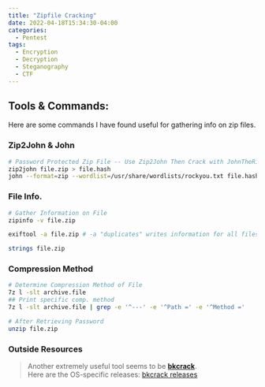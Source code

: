 ```yaml
---
title: "Zipfile Cracking"
date: 2022-04-18T15:34:30-04:00
categories:
  - Pentest
tags:
  - Encryption
  - Decryption
  - Steganography
  - CTF
---
```


## Tools & Commands:

Here are some commands I have found useful for gathering info on zip files.

### Zip2John & John

```bash
# Password Protected Zip File -- Use Zip2John Then Crack with JohnTheRipper
zip2john file.zip > file.hash
john --format=zip --wordlist=/usr/share/wordlists/rockyou.txt file.hash | tee cracked-file.txt
```

### File Info.

```bash
# Gather Information on File
zipinfo -v file.zip

exiftool -a file.zip # -a "duplicates" writes information for all files found in zipfile

strings file.zip
```

### Compression Method

```bash
# Determine Compression Method of File
7z l -slt archive.file
## Print specific comp. method
7z l -slt archive.file | grep -e '^---' -e '^Path =' -e '^Method ='

# After Retrieving Password
unzip file.zip
```

### Outside Resources

> Another extremely useful tool seems to be [**bkcrack**](https://github.com/kimci86/bkcrack).  
> Here are the OS-specific releases: [bkcrack releases](https://github.com/kimci86/bkcrack/releases)
